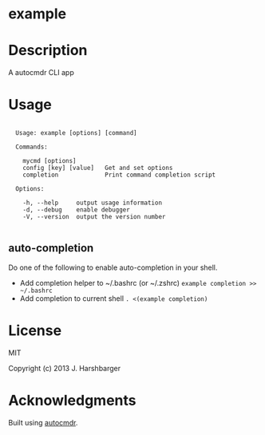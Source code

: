 example
=============

# Description

A autocmdr CLI app

# Usage

```

  Usage: example [options] [command]

  Commands:

    mycmd [options]         
    config [key] [value]   Get and set options
    completion             Print command completion script

  Options:

    -h, --help     output usage information
    -d, --debug    enable debugger
    -V, --version  output the version number


```

## auto-completion

Do one of the following to enable auto-completion in your shell.

* Add completion helper to ~/.bashrc (or ~/.zshrc) `example completion >> ~/.bashrc`
* Add completion to current shell `. <(example completion)`

# License

MIT

Copyright (c) 2013 J. Harshbarger

# Acknowledgments

Built using [autocmdr](https://github.com/Hypercubed/autocmdr).